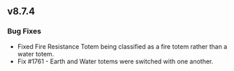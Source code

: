 
## v8.7.4
### Bug Fixes
* Fixed Fire Resistance Totem being classified as a fire totem rather than a water totem.
* Fix #1761 - Earth and Water totems were switched with one another.

